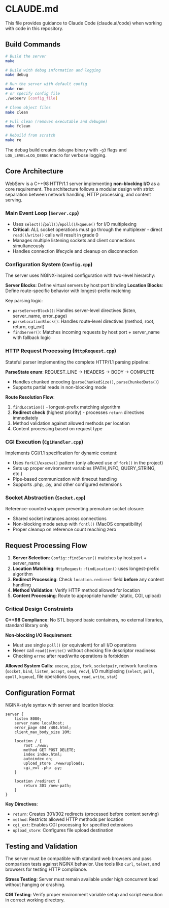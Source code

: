 # CLAUDE.md

This file provides guidance to Claude Code (claude.ai/code) when working with code in this repository.

## Build Commands

```bash
# Build the server
make

# Build with debug information and logging
make debug

# Run the server with default config
make run
# or specify config file
./webserv [config_file]

# Clean object files
make clean

# Full clean (removes executable and debugme)
make fclean

# Rebuild from scratch
make re
```

The debug build creates `debugme` binary with `-g3` flags and `LOG_LEVEL=LOG_DEBUG` macro for verbose logging.

## Core Architecture

WebServ is a C++98 HTTP/1.1 server implementing **non-blocking I/O** as a core requirement. The architecture follows a modular design with strict separation between network handling, HTTP processing, and content serving.

### Main Event Loop (`Server.cpp`)
- Uses `select()`/`poll()`/`epoll()`/`kqueue()` for I/O multiplexing
- **Critical**: ALL socket operations must go through the multiplexer - direct `read()`/`write()` calls will result in grade 0
- Manages multiple listening sockets and client connections simultaneously
- Handles connection lifecycle and cleanup on disconnection

### Configuration System (`Config.cpp`)
The server uses NGINX-inspired configuration with two-level hierarchy:

**Server Blocks**: Define virtual servers by host:port binding
**Location Blocks**: Define route-specific behavior with longest-prefix matching

Key parsing logic:
- `parseServerBlock()`: Handles server-level directives (listen, server_name, error_page)
- `parseLocationBlock()`: Handles route-level directives (method, root, return, cgi_ext)
- `findServer()`: Matches incoming requests by host:port + server_name with fallback logic

### HTTP Request Processing (`HttpRequest.cpp`)
Stateful parser implementing the complete HTTP/1.1 parsing pipeline:

**ParseState enum**: REQUEST_LINE → HEADERS → BODY → COMPLETE
- Handles chunked encoding (`parseChunkedSize()`, `parseChunkedData()`)
- Supports partial reads in non-blocking mode

**Route Resolution Flow**:
1. `findLocation()` - longest-prefix matching algorithm
2. **Redirect check** (highest priority) - processes `return` directives immediately
3. Method validation against allowed methods per location
4. Content processing based on request type

### CGI Execution (`CgiHandler.cpp`)
Implements CGI/1.1 specification for dynamic content:
- Uses `fork()`/`execve()` pattern (only allowed use of `fork()` in the project)
- Sets up proper environment variables (PATH_INFO, QUERY_STRING, etc.)
- Pipe-based communication with timeout handling
- Supports .php, .py, and other configured extensions

### Socket Abstraction (`Socket.cpp`)
Reference-counted wrapper preventing premature socket closure:
- Shared socket instances across connections
- Non-blocking mode setup with `fcntl()` (MacOS compatibility)
- Proper cleanup on reference count reaching zero

## Request Processing Flow

1. **Server Selection**: `Config::findServer()` matches by host:port + server_name
2. **Location Matching**: `HttpRequest::findLocation()` uses longest-prefix algorithm
3. **Redirect Processing**: Check `location.redirect` field **before** any content handling
4. **Method Validation**: Verify HTTP method allowed for location
5. **Content Processing**: Route to appropriate handler (static, CGI, upload)

### Critical Design Constraints

**C++98 Compliance**: No STL beyond basic containers, no external libraries, standard library only

**Non-blocking I/O Requirement**: 
- Must use single `poll()` (or equivalent) for all I/O operations
- Never call `read()`/`write()` without checking file descriptor readiness
- Checking `errno` after read/write operations is forbidden

**Allowed System Calls**: `execve`, `pipe`, `fork`, `socketpair`, network functions (`socket`, `bind`, `listen`, `accept`, `send`, `recv`), I/O multiplexing (`select`, `poll`, `epoll`, `kqueue`), file operations (`open`, `read`, `write`, `stat`)

## Configuration Format

NGINX-style syntax with server and location blocks:

```nginx
server {
    listen 8080;
    server_name localhost;
    error_page 404 /404.html;
    client_max_body_size 10M;
    
    location / {
        root ./www;
        method GET POST DELETE;
        index index.html;
        autoindex on;
        upload_store ./www/uploads;
        cgi_ext .php .py;
    }
    
    location /redirect {
        return 301 /new-path;
    }
}
```

**Key Directives**:
- `return`: Creates 301/302 redirects (processed before content serving)
- `method`: Restricts allowed HTTP methods per location
- `cgi_ext`: Enables CGI processing for specified extensions
- `upload_store`: Configures file upload destination

## Testing and Validation

The server must be compatible with standard web browsers and pass comparison tests against NGINX behavior. Use tools like `curl`, `telnet`, and browsers for testing HTTP compliance.

**Stress Testing**: Server must remain available under high concurrent load without hanging or crashing.

**CGI Testing**: Verify proper environment variable setup and script execution in correct working directory.